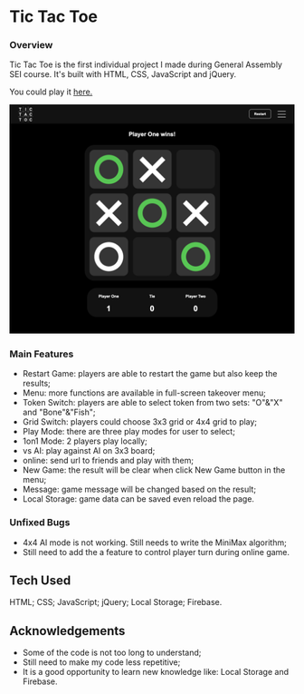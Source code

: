 # Tic Tac Toe

### Overview ###

Tic Tac Toe is the first individual project I made during General Assembly SEI course. It's built with HTML, CSS, JavaScript and jQuery.

You could play it [here.](https://ryan-xin.github.io/tictactoe/)

![Screenshot of the game:](https://raw.githubusercontent.com/ryan-xin/tictactoe/master/assets/tictacttoe_screenshot.png)

### Main Features ###

* Restart Game: players are able to restart the game but also keep the results;
* Menu: more functions are available in full-screen takeover menu;
* Token Switch: players are able to select token from two sets: "O"&"X" and "Bone"&"Fish";
* Grid Switch: players could choose 3x3 grid or 4x4 grid to play;
* Play Mode: there are three play modes for user to select;
* 1on1 Mode: 2 players play locally;
* vs AI: play against AI on 3x3 board;
* online: send url to friends and play with them;
* New Game: the result will be clear when click New Game button in the menu;
* Message: game message will be changed based on the result;
* Local Storage: game data can be saved even reload the page.

### Unfixed Bugs ###

* 4x4 AI mode is not working. Still needs to write the MiniMax algorithm;
* Still need to add the a feature to control player turn during online game.

## Tech Used ##

HTML; CSS; JavaScript; jQuery; Local Storage; Firebase.

## Acknowledgements ##

* Some of the code is not too long to understand;
* Still need to make my code less repetitive;
* It is a good opportunity to learn new knowledge like: Local Storage and Firebase.